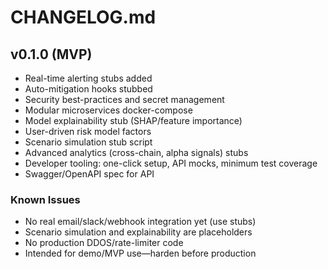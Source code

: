 # CHANGELOG.md

## v0.1.0 (MVP)
- Real-time alerting stubs added
- Auto-mitigation hooks stubbed
- Security best-practices and secret management
- Modular microservices docker-compose
- Model explainability stub (SHAP/feature importance)
- User-driven risk model factors
- Scenario simulation stub script
- Advanced analytics (cross-chain, alpha signals) stubs
- Developer tooling: one-click setup, API mocks, minimum test coverage
- Swagger/OpenAPI spec for API

### Known Issues
- No real email/slack/webhook integration yet (use stubs)
- Scenario simulation and explainability are placeholders
- No production DDOS/rate-limiter code
- Intended for demo/MVP use—harden before production

